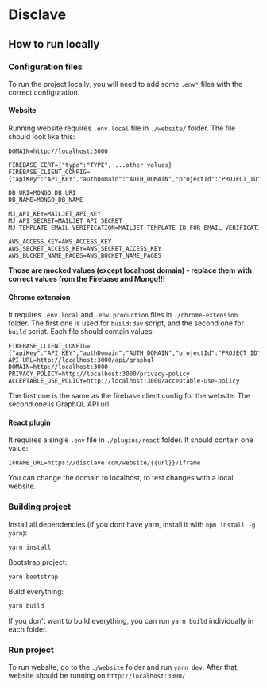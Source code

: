 # Disclave

## How to run locally

### Configuration files

To run the project locally, you will need to add some `.env*` files with the correct configuration.

#### Website 
Running website requires `.env.local` file in `./website/` folder. The file should look like this:
```
DOMAIN=http://localhost:3000

FIREBASE_CERT={"type":"TYPE", ...other values}
FIREBASE_CLIENT_CONFIG={"apiKey":"API_KEY","authDomain":"AUTH_DOMAIN","projectId":"PROJECT_ID","appId":"APP_ID","measurementId":"MEASUREMENT_ID"}

DB_URI=MONGO_DB_URI
DB_NAME=MONGO_DB_NAME

MJ_API_KEY=MAILJET_API_KEY
MJ_API_SECRET=MAILJET_API_SECRET
MJ_TEMPLATE_EMAIL_VERIFICATION=MAILJET_TEMPLATE_ID_FOR_EMAIL_VERIFICATION

AWS_ACCESS_KEY=AWS_ACCESS_KEY
AWS_SECRET_ACCESS_KEY=AWS_SECRET_ACCESS_KEY
AWS_BUCKET_NAME_PAGES=AWS_BUCKET_NAME_PAGES
```
**Those are mocked values (except localhost domain) - replace them with correct values from the Firebase and Mongo!!!**

#### Chrome extension
It requires `.env.local` and `.env.production` files in `./chrome-extension` folder. The first one is used for `build:dev` script, and the second one for `build` script. Each file should contain values:
```
FIREBASE_CLIENT_CONFIG={"apiKey":"API_KEY","authDomain":"AUTH_DOMAIN","projectId":"PROJECT_ID","appId":"APP_ID","measurementId":"MEASUREMENT_ID"}
API_URL=http://localhost:3000/api/graphql
DOMAIN=http://localhost:3000
PRIVACY_POLICY=http://localhost:3000/privacy-policy
ACCEPTABLE_USE_POLICY=http://localhost:3000/acceptable-use-policy
```
The first one is the same as the firebase client config for the website. The second one is GraphQL API url.

#### React plugin
It requires a single `.env` file in `./plugins/react` folder. It should contain one value:
```
IFRAME_URL=https://disclave.com/website/{{url}}/iframe
```
You can change the domain to localhost, to test changes with a local website.

### Building project

Install all dependencies (if you dont have yarn, install it with `npm install -g yarn`):
```
yarn install
```
Bootstrap project:
```
yarn bootstrap
```
Build everything:
```
yarn build
```
If you don't want to build everything, you can run `yarn build` individually in each folder.

### Run project

To run website, go to the `./website` folder and run `yarn dev`. After that, website should be running on `http://localhost:3000/`
